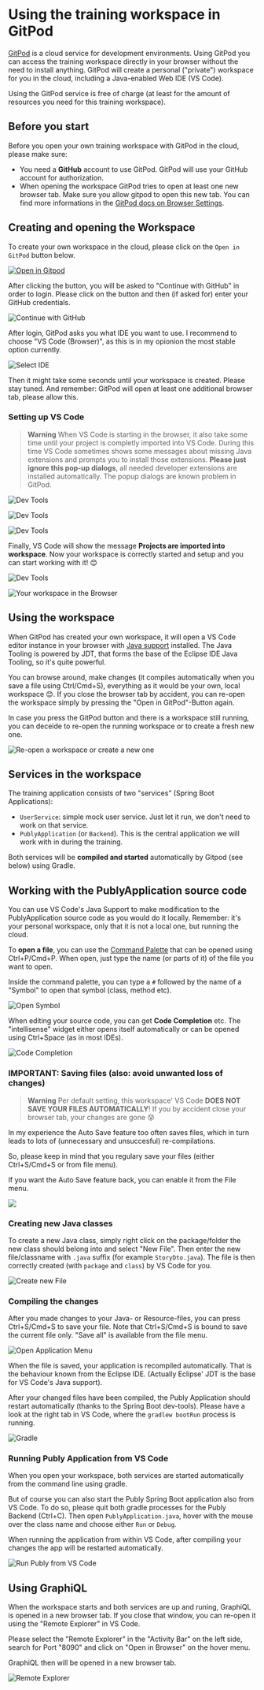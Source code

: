 # Using the training workspace in GitPod

[GitPod](https://www.gitpod.io) is a cloud service for development environments. Using GitPod you can
access the training workspace directly in your browser without the need to install anything. GitPod will create a personal ("private") workspace for you in the cloud, including a Java-enabled Web IDE (VS Code).

Using the GitPod service is free of charge (at least for the amount of resources you need for this
training workspace).

## Before you start

Before you open your own training workspace with GitPod in the cloud, please make sure:

- You need a **GitHub** account to use GitPod. GitPod will use your GitHub account for authorization.
- When opening the workspace GitPod tries to open at least one new browser tab. Make sure you allow gitpod to open this new tab. You can find more informations in the [GitPod docs on Browser Settings](https://www.gitpod.io/docs/configure/browser-settings).

## Creating and opening the Workspace

To create your own workspace in the cloud, please click on the `Open in GitPod` button below.

[![Open in Gitpod](https://gitpod.io/button/open-in-gitpod.svg)](https://gitpod.io/#https://github.com/nilshartmann/spring-graphql-training)

After clicking the button, you will be asked to "Continue with GitHub" in order to login. Please click on the button and then (if asked for) enter your GitHub credentials.

![Continue with GitHub](./gitpod-authorize-with-github.png)

After login, GitPod asks you what IDE you want to use. I recommend to choose "VS Code (Browser)", as this is in my opionion the most stable option currently.

![Select IDE](./gitpod-vscode-select-ide.png)

Then it might take some seconds until your workspace is created. Please stay tuned. And remember: GitPod will
open at least one additional browser tab, please allow this.

### **Setting up VS Code**

> **Warning**
> When VS Code is starting in the browser, it also take some time until your project is completly imported into VS Code. During this time
> VS Code sometimes shows some messages about missing Java extensions and prompts you to install those extensions.
> **Please just ignore this pop-up dialogs**, all needed developer extensions are installed automatically. The popup dialogs are known problem in GitPod.

![Dev Tools](./gitpod-vscode-dev-tools.png)

![Dev Tools](./gitpod-vscode-dev-tools-02.png)

![Dev Tools](./gitpod-vscode-dev-tools-03.png)

Finally, VS Code will show the message **Projects are imported
into workspace**. Now your workspace is correctly started and
setup and you can start working with it! 😊

![Dev Tools](./gitpod-vscode-dev-tools-04.png)

![Your workspace in the Browser](./gitpod-vscode.png)

## Using the workspace

When GitPod has created your own workspace, it will open a VS Code editor instance in your browser with [Java support](https://code.visualstudio.com/docs/languages/java) installed. The Java Tooling
is powered by JDT, that forms the base of the Eclipse IDE Java Tooling, so it's quite powerful.

You can browse around, make changes (it compiles automatically when you save a file using Ctrl/Cmd+S), everything as it would be your
own, local workspace 😊. If you close the browser tab by accident, you can re-open the workspace simply by pressing the "Open in GitPod"-Button again.

In case you press the GitPod button and there is a workspace still running, you can deceide to re-open the running workspace
or to create a fresh new one.

![Re-open a workspace or create a new one](./gitpod-reopen-workspace.png)

## Services in the workspace

The training application consists of two "services" (Spring Boot Applications):

- `UserService`: simple mock user service. Just let it run, we don't need to work on that service.
- `PublyApplication` (or `Backend`). This is the central application we will work with in during the training.

Both services will be **compiled and started** automatically by Gitpod (see below) using Gradle.

## Working with the PublyApplication source code

You can use VS Code's Java Support to make modification to the
PublyApplication source code as you would do it locally.
Remember: it's your personal workspace, only that it is not a local
one, but running the cloud.

To **open a file**, you can use the [Command Palette](https://code.visualstudio.com/docs/getstarted/userinterface#_command-palette) that can be opened using Ctrl+P/Cmd+P. When open, just type the name (or
parts of it) of the file you want to open.

Inside the command palette, you can type a `#` followed by the name of a "Symbol" to open that symbol (class, method etc).

![Open Symbol](./gitpod-vscode-open-symbol.png)

When editing your source code, you can get **Code Completion** etc. The "intellisense" widget either opens itself automatically or can be
opened using Ctrl+Space (as in most IDEs).

![Code Completion](./gitpod-vscode-intellisense.png)

### **IMPORTANT: Saving files (also: avoid unwanted loss of changes**)

> **Warning**
> Per default setting, this workspace' VS Code **DOES NOT SAVE YOUR FILES AUTOMATICALLY**! If you by accident
> close your browser tab, your changes are gone 😰

In my experience the Auto Save feature too often saves files, which in turn leads to lots of (unnecessary and
unsuccesful) re-compilations.

So, please keep in mind that you regulary save your files (either Ctrl+S/Cmd+S or from file menu).

If you want the Auto Save feature back, you can enable it from the File menu.

![](./gitpod-vscode-auto-save.png)

### Creating new Java classes

To create a new Java class, simply right click on the package/folder
the new class should belong into and select "New File". Then enter the
new file/classname with `.java` suffix (for example `StoryDto.java`).
The file is then correctly created (with `package` and `class`) by
VS Code for you.

![Create new File](./gitpod-vscode-create-class.gif)

### Compiling the changes

After you made changes to your Java- or Resource-files,
you can press Ctrl+S/Cmd+S to save your file. Note that Ctrl+S/Cmd+S
is bound to save the current file only. "Save all" is available
from the file menu.

![Open Application Menu](./gitpod-vscode-open-menu.png)

When the file is saved, your application is recompiled automatically.
That is the behaviour known from the Eclipse IDE. (Actually
Eclipse' JDT is the base for VS Code's Java support).

After your changed files have been compiled, the Publy Application
should restart automatically (thanks to the Spring Boot dev-tools).
Please have a look at the right tab in VS Code, where the `gradlew bootRun` process is running.

![Gradle](./gitpod-vscode-gradle.png)

### Running Publy Application from VS Code

When you open your workspace, both services are started automatically
from the command line using gradle.

But of course you can also start the Publy Spring Boot application also from VS Code. To do so, please quit both gradle processes for
the Publy Backend (Ctrl+C). Then open `PublyApplication.java`,
hover with the mouse over the class name and choose either `Run`
or `Debug`.

When running the application from within VS Code, after compiling
your changes the app will be restarted automatically.

![Run Publy from VS Code](./gitpod-vscode-run-app.png)

## Using GraphiQL

When the workspace starts and both services are up and runing, GraphiQL is opened in a new browser tab. If you close that window,
you can re-open it using the "Remote Explorer" in VS Code.

Please select the "Remote Explorer" in the "Activity Bar" on the left side, search for Port "8090" and click on "Open in Browser" on
the hover menu.

GraphiQL then will be opened in a new browser tab.

![Remote Explorer](./gitpod-remote-explorer.png)
